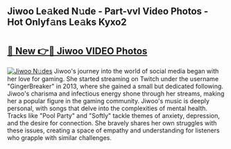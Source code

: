 ## Jiwoo Le𝚊ked N𝚞de - Part-vvI Video Photos - Hot Onlyf𝚊ns Le𝚊ks Kyxo2

# <h2><a href="http://ab67221.deff.icu/?id=Jiwoo">🔗 New 👉🔴 Jiwoo VIDEO Photos</a></h2>

[![Jiwoo N𝚞des](https://i.imgur.com/rIISA9y.gif)](http://ab67221.deff.icu/?id=Jiwoo)
Jiwoo's journey into the world of social media began with her love for gaming. She started streaming on Twitch under the username "GingerBreaker" in 2013, where she gained a small but dedicated following. Jiwoo's charisma and infectious energy shone through her streams, making her a popular figure in the gaming community. Jiwoo's music is deeply personal, with songs that delve into the complexities of mental health. Tracks like "Pool Party" and "Softly" tackle themes of anxiety, depression, and the desire for connection. She bravely shares her own struggles with these issues, creating a space of empathy and understanding for listeners who grapple with similar challenges.
